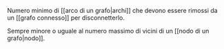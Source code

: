 Numero minimo di [[arco di un grafo|archi]] che devono essere rimossi da un [[grafo connesso]] per disconnetterlo.

Sempre minore o uguale al numero massimo di vicini di un [[nodo di un grafo|nodo]].
